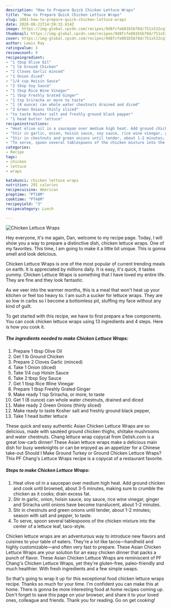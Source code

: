 ```yaml
---
description: "How to Prepare Quick Chicken Lettuce Wraps"
title: "How to Prepare Quick Chicken Lettuce Wraps"
slug: 2001-how-to-prepare-quick-chicken-lettuce-wraps
date: 2020-08-21T14:59:33.814Z
image: https://img-global.cpcdn.com/recipes/9d8fcfe881b5b78d/751x532cq70/chicken-lettuce-wraps-recipe-main-photo.jpg
thumbnail: https://img-global.cpcdn.com/recipes/9d8fcfe881b5b78d/751x532cq70/chicken-lettuce-wraps-recipe-main-photo.jpg
cover: https://img-global.cpcdn.com/recipes/9d8fcfe881b5b78d/751x532cq70/chicken-lettuce-wraps-recipe-main-photo.jpg
author: Lewis Ray
ratingvalue: 3
reviewcount: 9
recipeingredient:
- "1 tbsp Olive Oil"
- "1 lb Ground Chicken"
- "2 Cloves Garlic minced"
- "1 Onion diced"
- "1/4 cup Hoisin Sauce"
- "2 tbsp Soy Sauce"
- "1 tbsp Rice Wine Vinegar"
- "1 tbsp Freshly Grated Ginger"
- "1 tsp Sriracha or more to taste"
- "1 (8 ounce) can whole water chestnuts drained and diced"
- "2 Green Onions thinly sliced"
- "to taste Kosher salt and freshly ground black pepper"
- "1 head butter lettuce"
recipeinstructions:
- "Heat olive oil in a saucepan over medium high heat. Add ground chicken and cook until browned, about 3-5 minutes, making sure to crumble the chicken as it cooks; drain excess fat."
- "Stir in garlic, onion, hoisin sauce, soy sauce, rice wine vinegar, ginger and Sriracha until onions have become translucent, about 1-2 minutes."
- "Stir in chestnuts and green onions until tender, about 1-2 minutes; season with salt and pepper, to taste."
- "To serve, spoon several tablespoons of the chicken mixture into the center of a lettuce leaf, taco-style."
categories:
- Recipe
tags:
- chicken
- lettuce
- wraps

katakunci: chicken lettuce wraps 
nutrition: 291 calories
recipecuisine: American
preptime: "PT10M"
cooktime: "PT48M"
recipeyield: "3"
recipecategory: Lunch

---
```



![Chicken Lettuce Wraps](https://img-global.cpcdn.com/recipes/9d8fcfe881b5b78d/751x532cq70/chicken-lettuce-wraps-recipe-main-photo.jpg)

Hey everyone, it's me again, Dan, welcome to my recipe page. Today, I will show you a way to prepare a distinctive dish, chicken lettuce wraps. One of my favorites. This time, I am going to make it a little bit unique. This is gonna smell and look delicious.

Chicken Lettuce Wraps is one of the most popular of current trending meals on earth. It is appreciated by millions daily. It is easy, it's quick, it tastes yummy. Chicken Lettuce Wraps is something that I have loved my entire life. They are fine and they look fantastic.

As we veer into the warmer months, this is a meal that won&#39;t heat up your kitchen or feel too heavy to. I am such a sucker for lettuce wraps. They are so low in carbs so I become a bottomless pit, stuffing my face without any kind of guilt.


To get started with this recipe, we have to first prepare a few components. You can cook chicken lettuce wraps using 13 ingredients and 4 steps. Here is how you cook it.

<!--inarticleads1-->

##### The ingredients needed to make Chicken Lettuce Wraps:

1. Prepare 1 tbsp Olive Oil
1. Get 1 lb Ground Chicken
1. Prepare 2 Cloves Garlic (minced)
1. Take 1 Onion (diced)
1. Take 1/4 cup Hoisin Sauce
1. Take 2 tbsp Soy Sauce
1. Get 1 tbsp Rice Wine Vinegar
1. Prepare 1 tbsp Freshly Grated Ginger
1. Make ready 1 tsp Sriracha, or more, to taste
1. Get 1 (8 ounce) can whole water chestnuts, drained and diced
1. Make ready 2 Green Onions (thinly sliced)
1. Make ready to taste Kosher salt and freshly ground black pepper,
1. Take 1 head butter lettuce


These quick and easy authentic Asian Chicken Lettuce Wraps are so delicious, made with sautéed ground chicken thighs, shiitake mushrooms and water chestnuts. Chang lettuce wrap copycat from Delish.com is a great low-carb dinner! These Asian lettuce wraps make a delicious main dish for busy weeknights or can be enjoyed as an appetizer for a Chinese take-out Should I Make Ground Turkey or Ground Chicken Lettuce Wraps? This PF Chang&#39;s Lettuce Wraps recipe is a copycat of a restaurant favorite. 

<!--inarticleads2-->

##### Steps to make Chicken Lettuce Wraps:

1. Heat olive oil in a saucepan over medium high heat. Add ground chicken and cook until browned, about 3-5 minutes, making sure to crumble the chicken as it cooks; drain excess fat.
1. Stir in garlic, onion, hoisin sauce, soy sauce, rice wine vinegar, ginger and Sriracha until onions have become translucent, about 1-2 minutes.
1. Stir in chestnuts and green onions until tender, about 1-2 minutes; season with salt and pepper, to taste.
1. To serve, spoon several tablespoons of the chicken mixture into the center of a lettuce leaf, taco-style.


Chicken lettuce wraps are an adventurous way to introduce new flavors and cuisines to your table of eaters. They&#39;re a lot like tacos—handheld and highly customizable—and often very fast to prepare. These Asian Chicken Lettuce Wraps are your solution for an easy chicken dinner that packs a punch of flavor. These Asian Chicken Lettuce Wraps are reminiscent of PF Chang&#39;s Chicken Lettuce Wraps, yet they&#39;re gluten-free, paleo-friendly and much healthier. With fresh ingredients and a few simple swaps. 

So that's going to wrap it up for this exceptional food chicken lettuce wraps recipe. Thanks so much for your time. I'm confident you can make this at home. There is gonna be more interesting food at home recipes coming up. Don't forget to save this page on your browser, and share it to your loved ones, colleague and friends. Thank you for reading. Go on get cooking!
